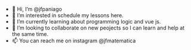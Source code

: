 - 👋 Hi, I’m @jfpaniago
- 👀 I’m interested in schedule my lessons here.
- 🌱 I’m currently learning about programming logic and vue js.
- 💞️ I’m looking to collaborate on new peojects so I can learn and help at the same time.
- 📫 You can reach me on instagram @jfmatematica



